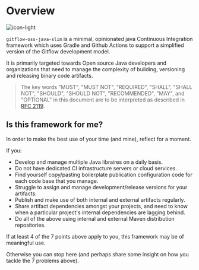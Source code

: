 # Overview

![icon-light](icon-light.svg)

`gitflow-oss-java-slim` is a minimal, opinionated java Continuous Integration framework which uses Gradle and Github Actions to support a simplified version of the Gitflow development model.

It is primarily targeted towards Open source Java developers and organizations that need to manage the complexity of building, versioning and releasing binary code artifacts.

> The key words "MUST", "MUST NOT", "REQUIRED", "SHALL", "SHALL
> NOT", "SHOULD", "SHOULD NOT", "RECOMMENDED",  "MAY", and
> "OPTIONAL" in this document are to be interpreted as described in
> [RFC 2119](https://datatracker.ietf.org/doc/html/rfc2119).


## Is this framework for me?

In order to make the best use of your time (and mine), reflect for a moment.

If you:

- Develop and manage multiple Java libraires on a daily basis.
- Do not have dedicated CI infrastructure servers or cloud services.
- Find yourself copy/pasting boilerplate publication configuration code for each code base that you manage.
- Struggle to assign and manage development/release versions for your artifacts.
- Publish and make use of both internal and external artifacts regularly.
- Share artifact dependencies amongst your projects, and need to know when a particular project's internal dependencies are lagging behind.
- Do all of the above using internal and external Maven distribution repositories.

If at least 4 of the 7 points above apply to you, this framework may be of meaningful use.

Otherwise you can stop here (and perhaps share some insight on how you tackle the 7 problems above).
